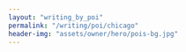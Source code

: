 ```yaml
---
layout: "writing_by_poi"
permalink: "/writing/poi/chicago"
header-img: "assets/owner/hero/pois-bg.jpg"
---
```

